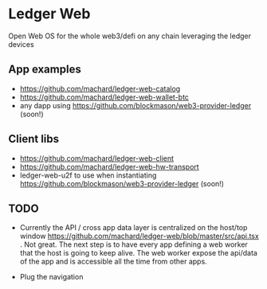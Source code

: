 # Ledger Web

Open Web OS for the whole web3/defi on any chain leveraging the ledger devices

## App examples

- https://github.com/machard/ledger-web-catalog
- https://github.com/machard/ledger-web-wallet-btc
- any dapp using https://github.com/blockmason/web3-provider-ledger (soon!)

## Client libs

- https://github.com/machard/ledger-web-client
- https://github.com/machard/ledger-web-hw-transport
- ledger-web-u2f to use when instantiating https://github.com/blockmason/web3-provider-ledger (soon!)

## TODO

- Currently the API / cross app data layer is centralized on the host/top window https://github.com/machard/ledger-web/blob/master/src/api.tsx . Not great.
The next step is to have every app defining a web worker that the host is going to keep alive.
The web worker expose the api/data of the app and is accessible all the time from other apps.

- Plug the navigation